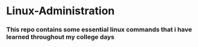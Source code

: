 # Linux-Administration

### This repo contains some essential linux commands that i have learned throughout my college days
